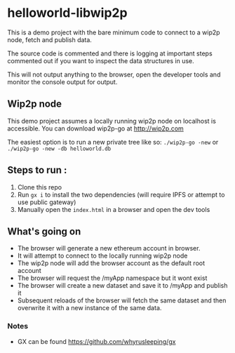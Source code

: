 # helloworld-libwip2p

This is a demo project with the bare minimum code to connect to a wip2p node, fetch and publish data.

The source code is commented and there is logging at important steps commented out if you want to inspect the data structures in use.

This will not output anything to the browser, open the developer tools and monitor the console output for output.

## Wip2p node

This demo project assumes a locally running wip2p node on localhost is accessible. You can download wip2p-go at http://wip2p.com

The easiest option is to run a new private tree like so:
`./wip2p-go -new` or `./wip2p-go -new -db helloworld.db`


## Steps to run :
1. Clone this repo
2. Run `gx i` to install the two dependencies (will require IPFS or attempt to use public gateway)
3. Manually open the `index.html` in a browser and open the dev tools

## What's going on

* The browser will generate a new ethereum account in browser.
* It will attempt to connect to the locally running wip2p node
* The wip2p node will add the browser account as the default root account
* The browser will request the /myApp namespace but it wont exist
* The browser will create a new dataset and save it to /myApp and publish it
* Subsequent reloads of the browser will fetch the same dataset and then overwrite it with a new instance of the same data.

### Notes
* GX can be found https://github.com/whyrusleeping/gx
